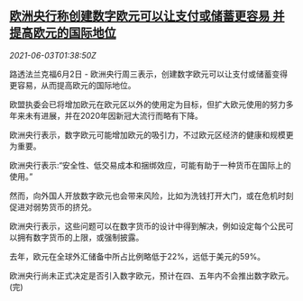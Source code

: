<!--1622685662000-->
[欧洲央行称创建数字欧元可以让支付或储蓄更容易 并提高欧元的国际地位](https://cn.reuters.com/article/eu-ecb-digital-euro-0603-idCNKCS2DF042)
------

<div><i>2021-06-03T01:38:50Z</i></div><p>路透法兰克福6月2日 - 欧洲央行周三表示，创建数字欧元可以让支付或储蓄变得更容易，从而提高欧元的国际地位。 　</p><p>欧盟执委会已将增加欧元在欧元区以外的使用定为目标，但扩大欧元使用的努力多年来未有进展，并在2020年因新冠大流行而略有下降。 　</p><p>欧洲央行表示，数字欧元可能增加欧元的吸引力，不过欧元区经济的健康和规模更为重要。</p><p>欧洲央行表示:“安全性、低交易成本和捆绑效应，可能有助于一种货币在国际上的使用。” 　</p><p>然而，向外国人开放数字欧元也会带来风险，比如为洗钱打开大门，或在危机时刻促进对弱势货币的挤兑。 　</p><p>欧洲央行表示，这些问题可以在数字货币的设计中得到解决，例如设定每个公民可以拥有数字货币的上限，或强制披露。 　</p><p>去年，欧元在全球外汇储备中所占比例略低于22%，远低于美元的59%。 　</p><p>欧洲央行尚未正式决定是否引入数字欧元，预计在四、五年内不会推出数字欧元。(完)</p>
